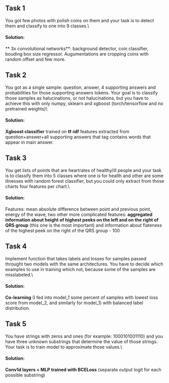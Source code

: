 ## Task 1
You got few photos with polish coins on them and your task is to detect them and classify to one into 9 classes.\
#### Solution:
** 3x convolutional networks**: background detector, coin classifier, bouding box size regressor. Augumentations are cropping coins with random offset and few more.

## Task 2
You got as a single sample: question, answer, 4 supporting answers and probabilities for those supporting answers tokens. Your goal is to classify those samples as halucinations, or not halucinations, but you have to achieve this with only numpy, sklearn and xgboost (torch/tensorflow and no pretrained weights)\
#### Solution:
**Xgboost classifier** trained on **tf-idf** features extracted from question+answer+all supporting answers that <answer></answer> tag contains words that appear in main answer.

## Task 3
You get lists of points that are heartrates of healthy/ill people and your task is to classify them into 5 classes where one is for health and other are some illnesses with random forest classifier, but you could only extract from those charts four features per chart.\
#### Solution:
Features: mean absolute difference between point and previous point, energy of the wave, two other more complicated features: **aggregated information about height of highest peeks on the left and on the right of QRS group** (this one is the most important) and information about flateness of the highest peek on the right of the QRS group - 100

## Task 4
Implement function that takes labels and losses for samples passed throught two models with the same architectures. You have to decide which examples to use in training which not, because some of the samples are misslabeled.\
#### Solution:
**Co-learning** (I fed into model_1 some percent of samples with lowest loss score from model_2, and similarly for model_1)  with balanced label distribution.

## Task 5
You have strings with zeros and ones (for example: 1000101001110) and you have three unknown substrings that determine the value of those strings. Your task is to train model to approximate those values.\\
#### Solution:
**Conv1d layers + MLP trained with BCELoss** (separate output logit for each possible substring)